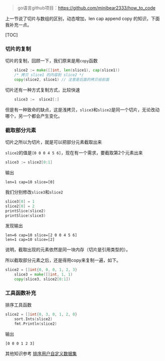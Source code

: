 > go语言github项目：https://github.com/minibear2333/how_to_code

上一节说了切片与数组的区别，动态增加，len cap append copy 的知识，下面我补充一点。

[TOC]

### 切片的复制

切片的复制，回顾一下，我们原来是用`copy`函数
```go
	slice2 := make([]int, len(slice1), cap(slice1))
	/* 拷贝 slice1 的内容到 slice2 */
	copy(slice2, slice1) // 注意是后面的拷贝给前面
```

切片还有一种方式复制方式，比较快速

```go
	slice3 :=  slice2[:]
```

但是有一种致命的缺点，这是浅拷贝，`slice3`和`slice2`是同一个切片，无论改动哪个，另一个都会产生变化。


### 截取部分元素

切片之所以为切片，就是可以把部分元素截取出来

`slice2`的值是`[0 0 0 4 5 6]`，现在有一个需求，要截取第2个元素出来

```go
slice3 := slice2[0:1]
```
输出
```
len=1 cap=10 slice=[0]
```
我们分别修改`slice3`和`slice2`
```go
slice3[0] = 1
slice2[0] = 2
printSlice(slice2)
printSlice(slice3)
```
发现输出
```
len=6 cap=10 slice=[2 0 0 4 5 6]
len=1 cap=10 slice=[2]
```
说明，截取出现的元素依然是同一块内存（切片是引用类型的）。

所以截取部分元素之后，还是得用copy来复制一遍，如下。
```go
slice2 = []int{0, 0, 0, 1, 2, 3}
	slice3 = make([]int, 1, 1)
	copy(slice3, slice2[0:1])
```

### 工具函数补充

排序工具函数
```go
slice2 = []int{0, 3, 0, 1, 2, 0}
	sort.Ints(slice2)
	fmt.Println(slice2)
```
输出
```
[0 0 0 1 2 3]
```

其他知识参考 [排序用户自定义数据集]( https://coding3min.com/785.html)
